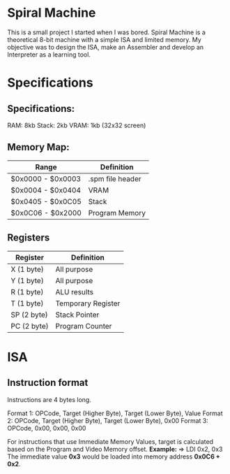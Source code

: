 # Spiral Machine
This is a small project I started when I was bored. Spiral Machine is a theoretical 8-bit machine with a simple ISA and limited memory. My objective was to design the ISA, make an Assembler and develop an Interpreter as a learning tool.
# Specifications
## Specifications:

RAM: 8kb
Stack: 2kb
VRAM: 1kb (32x32 screen)

## Memory Map:

Range | Definition
------- | -------
$0x0000 - $0x0003 | .spm file header
$0x0004 - $0x0404 | VRAM
$0x0405 - $0x0C05 | Stack
$0x0C06 - $0x2000 | Program Memory

## Registers
Register | Definition
-------  | -------
X (1 byte) | All purpose
Y (1 byte) | All purpose
R (1 byte) | ALU results
T (1 byte) | Temporary Register
SP (2 byte) | Stack Pointer
PC (2 byte) | Program Counter

# ISA
## Instruction format
Instructions are 4 bytes long.

Format 1: OPCode, Target (Higher Byte), Target (Lower Byte), Value
Format 2: OPCode, Target (Higher Byte), Target (Lower Byte), 0x00
Format 3: OPCode, 0x00, 0x00, 0x00

For instructions that use Immediate Memory Values, target is calculated based on the Program and Video Memory offset.
**Example:**
=> LDI 0x2, 0x3
The immediate value **0x3** would be loaded into memory address **0x0C6 + 0x2**.  


